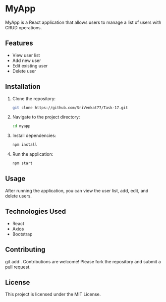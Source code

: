 # MyApp

MyApp is a React application that allows users to manage a list of users with CRUD operations.

## Features
- View user list
- Add new user
- Edit existing user
- Delete user

## Installation

1. Clone the repository:
   ```bash
   git clone https://github.com/SriVenkat77/Task-17.git
   ```
2. Navigate to the project directory:
   ```bash
   cd myapp
   ```
3. Install dependencies:
   ```bash
   npm install
   ```
   
4. Run the application:
   ```bash
   npm start
   ```

## Usage

After running the application, you can view the user list, add, edit, and delete users.

## Technologies Used
- React
- Axios
- Bootstrap

## Contributing
git add .
Contributions are welcome! Please fork the repository and submit a pull request.

## License

This project is licensed under the MIT License.

